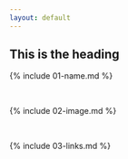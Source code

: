 ```yaml
---
layout: default
---
```


## This is the heading ##

{% include 01-name.md %}

<br>

{% include 02-image.md %}

<br>

{% include 03-links.md %}

